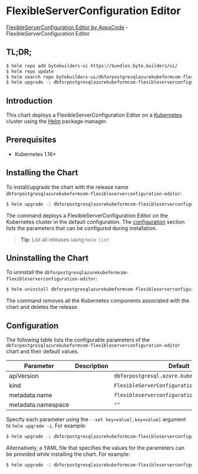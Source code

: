 # FlexibleServerConfiguration Editor

[FlexibleServerConfiguration Editor by AppsCode](https://byte.builders) - FlexibleServerConfiguration Editor

## TL;DR;

```bash
$ helm repo add bytebuilders-ui https://bundles.byte.builders/ui/
$ helm repo update
$ helm search repo bytebuilders-ui/dbforpostgresqlazurekubeformcom-flexibleserverconfiguration-editor --version=v0.4.18
$ helm upgrade -i dbforpostgresqlazurekubeformcom-flexibleserverconfiguration-editor bytebuilders-ui/dbforpostgresqlazurekubeformcom-flexibleserverconfiguration-editor -n default --create-namespace --version=v0.4.18
```

## Introduction

This chart deploys a FlexibleServerConfiguration Editor on a [Kubernetes](http://kubernetes.io) cluster using the [Helm](https://helm.sh) package manager.

## Prerequisites

- Kubernetes 1.16+

## Installing the Chart

To install/upgrade the chart with the release name `dbforpostgresqlazurekubeformcom-flexibleserverconfiguration-editor`:

```bash
$ helm upgrade -i dbforpostgresqlazurekubeformcom-flexibleserverconfiguration-editor bytebuilders-ui/dbforpostgresqlazurekubeformcom-flexibleserverconfiguration-editor -n default --create-namespace --version=v0.4.18
```

The command deploys a FlexibleServerConfiguration Editor on the Kubernetes cluster in the default configuration. The [configuration](#configuration) section lists the parameters that can be configured during installation.

> **Tip**: List all releases using `helm list`

## Uninstalling the Chart

To uninstall the `dbforpostgresqlazurekubeformcom-flexibleserverconfiguration-editor`:

```bash
$ helm uninstall dbforpostgresqlazurekubeformcom-flexibleserverconfiguration-editor -n default
```

The command removes all the Kubernetes components associated with the chart and deletes the release.

## Configuration

The following table lists the configurable parameters of the `dbforpostgresqlazurekubeformcom-flexibleserverconfiguration-editor` chart and their default values.

|     Parameter      | Description |                         Default                          |
|--------------------|-------------|----------------------------------------------------------|
| apiVersion         |             | <code>dbforpostgresql.azure.kubeform.com/v1alpha1</code> |
| kind               |             | <code>FlexibleServerConfiguration</code>                 |
| metadata.name      |             | <code>flexibleserverconfiguration</code>                 |
| metadata.namespace |             | <code>""</code>                                          |


Specify each parameter using the `--set key=value[,key=value]` argument to `helm upgrade -i`. For example:

```bash
$ helm upgrade -i dbforpostgresqlazurekubeformcom-flexibleserverconfiguration-editor bytebuilders-ui/dbforpostgresqlazurekubeformcom-flexibleserverconfiguration-editor -n default --create-namespace --version=v0.4.18 --set apiVersion=dbforpostgresql.azure.kubeform.com/v1alpha1
```

Alternatively, a YAML file that specifies the values for the parameters can be provided while
installing the chart. For example:

```bash
$ helm upgrade -i dbforpostgresqlazurekubeformcom-flexibleserverconfiguration-editor bytebuilders-ui/dbforpostgresqlazurekubeformcom-flexibleserverconfiguration-editor -n default --create-namespace --version=v0.4.18 --values values.yaml
```
